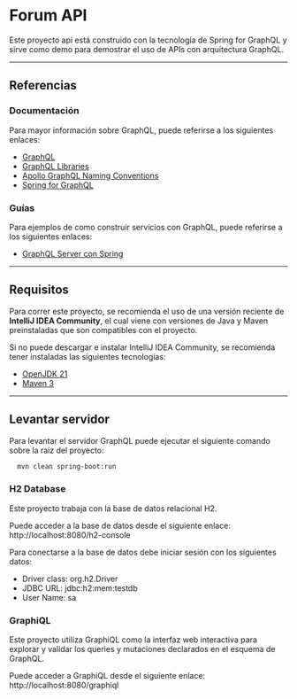# Forum API

Este proyecto api está construido con la tecnología de Spring for GraphQL y sirve como demo para demostrar el uso de APIs con arquitectura GraphQL.

---

## Referencias

### Documentación

Para mayor información sobre GraphQL, puede referirse a los siguientes enlaces:

* [GraphQL](https://graphql.org/learn/)
* [GraphQL Libraries](https://graphql.org/community/tools-and-libraries/)
* [Apollo GraphQL Naming Conventions](https://www.apollographql.com/docs/graphos/schema-design/guides/naming-conventions)
* [Spring for GraphQL](https://docs.spring.io/spring-graphql/reference/index.html)

### Guías

Para ejemplos de como construir servicios con GraphQL, puede referirse a los siguientes enlaces:

* [GraphQL Server con Spring](https://spring.io/guides/gs/graphql-server)

---

## Requisitos

Para correr este proyecto, se recomienda el uso de una versión reciente de **IntelliJ IDEA Community**, el cual viene con versiones de Java y Maven preinstaladas que son compatibles con el proyecto.

Si no puede descargar e instalar IntelliJ IDEA Community, se recomienda tener instaladas las siguientes tecnologías:

* [OpenJDK 21](https://jdk.java.net/archive/)
* [Maven 3](https://downloads.apache.org/maven/maven-3/3.9.11/binaries/apache-maven-3.9.11-bin.zip)

---

## Levantar servidor

Para levantar el servidor GraphQL puede ejecutar el siguiente comando sobre la raíz del proyecto:

```bash
  mvn clean spring-boot:run
```

### H2 Database

Este proyecto trabaja con la base de datos relacional H2.

Puede acceder a la base de datos desde el siguiente enlace: http://localhost:8080/h2-console

Para conectarse a la base de datos debe iniciar sesión con los siguientes datos:

* Driver class: org.h2.Driver
* JDBC URL: jdbc:h2:mem:testdb
* User Name: sa

### GraphiQL

Este proyecto utiliza GraphiQL como la interfaz web interactiva para explorar y validar los queries y mutaciones
declarados en el esquema de GraphQL.

Puede acceder a GraphiQL desde el siguiente enlace: http://localhost:8080/graphiql